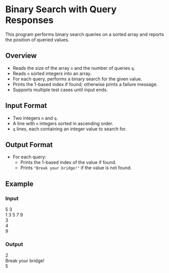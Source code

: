 # Binary Search with Query Responses

This program performs binary search queries on a sorted array and reports the position of queried values.

## Overview

- Reads the size of the array `n` and the number of queries `q`.
- Reads `n` sorted integers into an array.
- For each query, performs a binary search for the given value.
- Prints the 1-based index if found; otherwise prints a failure message.
- Supports multiple test cases until input ends.

## Input Format

- Two integers `n` and `q`.
- A line with `n` integers sorted in ascending order.
- `q` lines, each containing an integer value to search for.

## Output Format

- For each query:
  - Prints the 1-based index of the value if found.
  - Prints `"Break your bridge!"` if the value is not found.

## Example

### Input
5 3  
1 3 5 7 9  
3  
4  
9  

### Output
2  
Break your bridge!  
5  